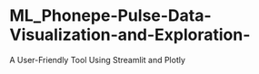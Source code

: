 # ML_Phonepe-Pulse-Data-Visualization-and-Exploration-
A User-Friendly Tool Using Streamlit and Plotly

